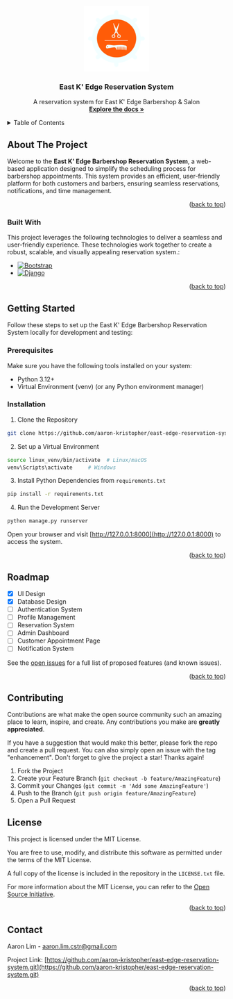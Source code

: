 <a id="readme-top"></a>

<!-- PROJECT LOGO -->
<br />
<div align="center">
  <a href="https://github.com/aaron-kristopher/east-edge-reservation-system">
    <img src="images/logo.png" alt="Logo" height="150" width="150">
  </a>

  <h3 align="center">East K' Edge Reservation System</h3>

  <p align="center">
    A reservation system for East K' Edge Barbershop &amp; Salon
    <br />
    <a href="https://github.com/aaron-kristopher/east-edge-reservation-system"><strong>Explore the docs »</strong></a>
    <br />
  </p>
</div>



<!-- TABLE OF CONTENTS -->
<details>
  <summary>Table of Contents</summary>
  <ol>
    <li>
      <a href="#about-the-project">About The Project</a>
      <ul>
        <li><a href="#built-with">Built With</a></li>
      </ul>
    </li>
    <li>
      <a href="#getting-started">Getting Started</a>
      <ul>
        <li><a href="#prerequisites">Prerequisites</a></li>
        <li><a href="#installation">Installation</a></li>
      </ul>
    </li>
    <li><a href="#license">License</a></li>
    <li><a href="#contact">Contact</a></li>
  </ol>
</details>



<!-- ABOUT THE PROJECT -->
## About The Project

<!--[![Product Name Screen Shot][product-screenshot]](https://example.com)-->

Welcome to the **East K' Edge Barbershop Reservation System**, a web-based application designed to simplify the scheduling process for barbershop appointments. This system provides an efficient, user-friendly platform for both customers and barbers, ensuring seamless reservations, notifications, 
and time management.

<p align="right">(<a href="#readme-top">back to top</a>)</p>



### Built With

This project leverages the following technologies to deliver a seamless and user-friendly experience. These technologies work together to create a robust, scalable, and visually appealing reservation system.:

* [![Bootstrap][Bootstrap.com]][Bootstrap-url]
* [![Django][Django.com]][Django-url]

<p align="right">(<a href="#readme-top">back to top</a>)</p>



<!-- GETTING STARTED -->
## Getting Started

Follow these steps to set up the East K' Edge Barbershop Reservation System locally for development and testing:

### Prerequisites

Make sure you have the following tools installed on your system:

* Python 3.12+
* Virtual Environment (venv) (or any Python environment manager)


### Installation
1. Clone the Repository
```sh
git clone https://github.com/aaron-kristopher/east-edge-reservation-system.git
```

2. Set up a Virtual Environment
```sh
source linux_venv/bin/activate  # Linux/macOS
venv\Scripts\activate     # Windows
```

3. Install Python Dependencies from `requirements.txt`
```sh
pip install -r requirements.txt
```

4. Run the Development Server
```sh
python manage.py runserver
```
Open your browser and visit [http://127.0.0.1:8000](http://127.0.0.1:8000) to access the system.

<p align="right">(<a href="#readme-top">back to top</a>)</p>



<!-- ROADMAP -->
## Roadmap

- [x] UI Design
- [x] Database Design
- [ ] Authentication System
- [ ] Profile Management
- [ ] Reservation System
- [ ] Admin Dashboard
- [ ] Customer Appointment Page
- [ ] Notification System

See the [open issues](https://github.com/aaron-kristopher/east-edge-reservation-system/issues) for a full list of proposed features (and known issues).

<p align="right">(<a href="#readme-top">back to top</a>)</p>



<!-- CONTRIBUTING -->
## Contributing

Contributions are what make the open source community such an amazing place to learn, inspire, and create. Any contributions you make are **greatly appreciated**.

If you have a suggestion that would make this better, please fork the repo and create a pull request. You can also simply open an issue with the tag "enhancement".
Don't forget to give the project a star! Thanks again!

1. Fork the Project
2. Create your Feature Branch (`git checkout -b feature/AmazingFeature`)
3. Commit your Changes (`git commit -m 'Add some AmazingFeature'`)
4. Push to the Branch (`git push origin feature/AmazingFeature`)
5. Open a Pull Request

<!-- LICENSE -->
## License

This project is licensed under the MIT License.

You are free to use, modify, and distribute this software as permitted under the terms of the MIT License.

A full copy of the license is included in the repository in the `LICENSE.txt` file.

For more information about the MIT License, you can refer to the [Open Source Initiative](https://opensource.org/).

<p align="right">(<a href="#readme-top">back to top</a>)</p>



<!-- CONTACT -->
## Contact

Aaron Lim - aaron.lim.cstr@gmail.com

Project Link: [https://github.com/aaron-kristopher/east-edge-reservation-system.git](https://github.com/aaron-kristopher/east-edge-reservation-system.git)

<p align="right">(<a href="#readme-top">back to top</a>)</p>



<!-- MARKDOWN LINKS & IMAGES -->
[Django.com]:https://img.shields.io/badge/Django-092E20?style=for-the-badge&logo=django&logoColor=green 
[Django-url]: https://www.djangoproject.com/
[Bootstrap.com]: https://img.shields.io/badge/Bootstrap-563D7C?style=for-the-badge&logo=bootstrap&logoColor=white
[Bootstrap-url]: https://getbootstrap.com
